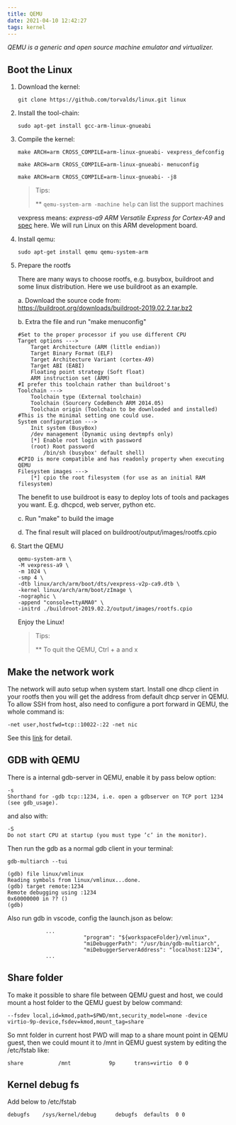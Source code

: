 ```yaml
---
title: QEMU
date: 2021-04-10 12:42:27
tags: kernel
---
```


*QEMU is a generic and open source machine emulator and virtualizer.*

## Boot the Linux

<!-- more -->

1. Download the kernel:

   `git clone https://github.com/torvalds/linux.git linux`

2. Install the tool-chain:

   `sudo apt-get install gcc-arm-linux-gnueabi`

3. Compile the kernel:

   `make ARCH=arm CROSS_COMPILE=arm-linux-gnueabi- vexpress_defconfig`

   `make ARCH=arm CROSS_COMPILE=arm-linux-gnueabi- menuconfig`

   `make ARCH=arm CROSS_COMPILE=arm-linux-gnueabi- -j8`

   > Tips:
   >
   > ** `qemu-system-arm -machine help` can list the support machines

   vexpress means: *express-a9          ARM Versatile Express for Cortex-A9*  and [spec](<http://infocenter.arm.com/help/topic/com.arm.doc.dui0448i/DUI0448I_v2p_ca9_trm.pdf>) here. We will run Linux on this ARM development board.

4. Install qemu:

   `sudo apt-get install qemu qemu-system-arm`

5. Prepare the rootfs

   There are many ways to choose rootfs, e.g. busybox, buildroot and some linux distribution. Here  we use buildroot as an example.

   a. Download the source code from: https://buildroot.org/downloads/buildroot-2019.02.2.tar.bz2

   b. Extra the file and run "make menuconfig"

   ```
   #Set to the proper processor if you use different CPU
   Target options --->
       Target Architecture (ARM (little endian))
       Target Binary Format (ELF)
       Target Architecture Variant (cortex-A9)
       Target ABI (EABI)
       Floating point strategy (Soft float)
       ARM instruction set (ARM)
   #I prefer this toolchain rather than buildroot's
   Toolchain --->
       Toolchain type (External toolchain)
       Toolchain (Sourcery CodeBench ARM 2014.05)
       Toolchain origin (Toolchain to be downloaded and installed)
   #This is the minimal setting one could use.
   System configuration --->
       Init system (BusyBox)
       /dev management (Dynamic using devtmpfs only)
       [*] Enable root login with password
       (root) Root password
           /bin/sh (busybox' default shell)
   #CPIO is more compatible and has readonly property when executing QEMU
   Filesystem images --->
       [*] cpio the root filesystem (for use as an initial RAM filesystem)
   ```

   The benefit to use buildroot is easy to deploy lots of tools and packages you want. E.g. dhcpcd, web server, python etc.

   c. Run "make" to build the image

   d. The final result will placed on buildroot/output/images/rootfs.cpio

6. Start the QEMU

   ```
   qemu-system-arm \
   -M vexpress-a9 \
   -m 1024 \
   -smp 4 \
   -dtb linux/arch/arm/boot/dts/vexpress-v2p-ca9.dtb \
   -kernel linux/arch/arm/boot/zImage \
   -nographic \
   -append "console=ttyAMA0" \
   -initrd ./buildroot-2019.02.2/output/images/rootfs.cpio
   ```

   Enjoy the Linux!

   > Tips:
   >
   > ** To quit the QEMU, Ctrl + a and x

## Make the network work

The network will auto setup when system start. Install one dhcp client in your rootfs then you will get the address from default dhcp server in QEMU. To allow SSH from host, also need to configure a port forward in QEMU, the whole command is:

```
-net user,hostfwd=tcp::10022-:22 -net nic
```

See this [link](<https://wiki.qemu.org/Documentation/Networking>) for detail.

## GDB with QEMU

There is a internal gdb-server in QEMU, enable it by pass below option:

```
-s
Shorthand for -gdb tcp::1234, i.e. open a gdbserver on TCP port 1234 (see gdb_usage).
```

and also with:

```
-S
Do not start CPU at startup (you must type ’c’ in the monitor).
```

Then run the gdb as a normal gdb client in your terminal:

```
gdb-multiarch --tui

(gdb) file linux/vmlinux
Reading symbols from linux/vmlinux...done.
(gdb) target remote:1234
Remote debugging using :1234
0x60000000 in ?? ()
(gdb)
```

Also run gdb in vscode, config the launch.json as below:

```
			...
                        "program": "${workspaceFolder}/vmlinux",
                        "miDebuggerPath": "/usr/bin/gdb-multiarch",
                        "miDebuggerServerAddress": "localhost:1234",
			...
```

## Share folder

To make it possible to share file between QEMU guest and host, we could mount a host folder to the QEMU guest by below command:

```
--fsdev local,id=kmod,path=$PWD/mnt,security_model=none -device virtio-9p-device,fsdev=kmod,mount_tag=share
```

So mnt folder in current host PWD will map to a share mount point in QEMU guest, then we could mount it to /mnt in QEMU guest system by editing the /etc/fstab like:


```
share           /mnt            9p      trans=virtio  0	0
```

## Kernel debug fs

Add below to /etc/fstab

```
debugfs    /sys/kernel/debug      debugfs  defaults  0 0
```
